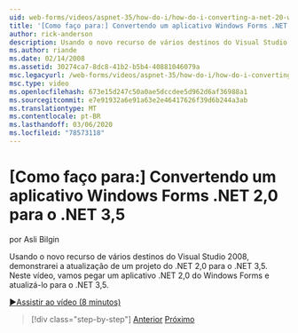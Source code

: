```yaml
---
uid: web-forms/videos/aspnet-35/how-do-i/how-do-i-converting-a-net-20-windows-forms-application-to-net-35
title: '[Como faço para:] Convertendo um aplicativo Windows Forms .NET 2,0 para .NET 3,5 | Microsoft Docs'
author: rick-anderson
description: Usando o novo recurso de vários destinos do Visual Studio 2008, demonstrarei a atualização de um projeto do .NET 2,0 para o .NET 3,5. Neste vídeo, vamos pegar um...
ms.author: riande
ms.date: 02/14/2008
ms.assetid: 30274ca7-8dc8-41b2-b5b4-40881046079a
msc.legacyurl: /web-forms/videos/aspnet-35/how-do-i/how-do-i-converting-a-net-20-windows-forms-application-to-net-35
msc.type: video
ms.openlocfilehash: 673e15d247c50a0ae5dccdee5d962d6af36988a1
ms.sourcegitcommit: e7e91932a6e91a63e2e46417626f39d6b244a3ab
ms.translationtype: MT
ms.contentlocale: pt-BR
ms.lasthandoff: 03/06/2020
ms.locfileid: "78573118"
---
```

# <a name="how-do-i-converting-a-net-20-windows-forms-application-to-net-35"></a>[Como faço para:] Convertendo um aplicativo Windows Forms .NET 2,0 para o .NET 3,5

por Asli Bilgin

Usando o novo recurso de vários destinos do Visual Studio 2008, demonstrarei a atualização de um projeto do .NET 2,0 para o .NET 3,5. Neste vídeo, vamos pegar um aplicativo .NET 2,0 do Windows Forms e atualizá-lo para o .NET 3,5.

[&#9654;Assistir ao vídeo (8 minutos)](https://channel9.msdn.com/Blogs/ASP-NET-Site-Videos/how-do-i-converting-a-net-20-windows-forms-application-to-net-35)

> [!div class="step-by-step"]
> [Anterior](how-do-i-advance-cascading-style-sheet-features-and-management.md)
> [Próximo](how-do-i-get-started-with-the-entity-framework.md)
